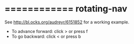 ============
rotating-nav
============

See http://bl.ocks.org/audreyr/6151852 for a working example.

* To advance forward: click > or press f
* To go backward: click < or press b
